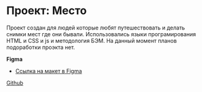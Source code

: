 # Проект: Место

Проект создан для людей которые любят путешествовать и делать снимки мест где они бывали.
Использовались языки програмирования HTML и CSS и js и методология БЭМ.
На данный момент планов подоработки проэкта нет.

**Figma**

* [Ссылка на макет в Figma](https://www.figma.com/file/2cn9N9jSkmxD84oJik7xL7/JavaScript.-Sprint-4?node-id=28212%3A212)

[Github](https://vlad-efremov.github.io/mesto/index.html)
